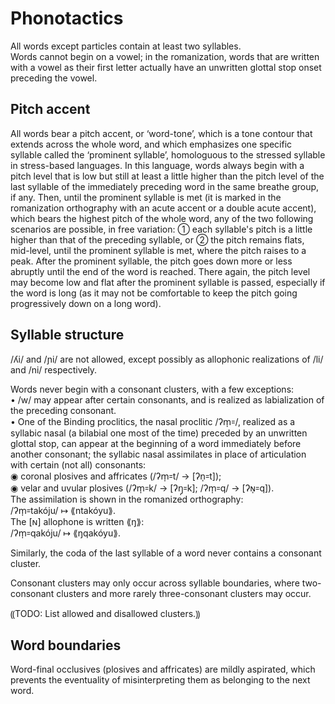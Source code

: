 # Phonotactics

All words except particles contain at least two syllables.  
Words cannot begin on a vowel; in the romanization, words that are written with a vowel as their first letter actually have an unwritten glottal stop onset preceding the vowel.  
  
  
## Pitch accent  
  
All words bear a pitch accent, or ‘word-tone’, which is a tone contour that extends across the whole word, and which emphasizes one specific syllable called the ‘prominent syllable’, homologuous to the stressed syllable in stress-based languages. In this language, words always begin with a pitch level that is low but still at least a little higher than the pitch level of the last syllable of the immediately preceding word in the same breathe group, if any. Then, until the prominent syllable is met (it is marked in the romanization orthography with an acute accent or a double acute accent), which bears the highest pitch of the whole word, any of the two following scenarios are possible, in free variation: ① each syllable's pitch is a little higher than that of the preceding syllable, or ② the pitch remains flats, mid-level, until the prominent syllable is met, where the pitch raises to a peak. After the prominent syllable, the pitch goes down more or less abruptly until the end of the word is reached. There again, the pitch level may become low and flat after the prominent syllable is passed, especially if the word is long (as it may not be comfortable to keep the pitch going progressively down on a long word).  
  
  
## Syllable structure  
  
/ʎi/ and /ɲi/ are not allowed, except possibly as allophonic realizations of /li/ and /ni/ respectively.  
  
Words never begin with a consonant clusters, with a few exceptions:  
• /w/ may appear after certain consonants, and is realized as labialization of the preceding consonant.  
• One of the Binding proclitics, the nasal proclitic /ʔm̩꞊/, realized as a syllabic nasal (a bilabial one most of the time) preceded by an unwritten glottal stop, can appear at the beginning of a word immediately before another consonant; the syllabic nasal assimilates in place of articulation with certain (not all) consonants:  
  ◉ coronal plosives and affricates (/ʔm̩꞊t/ → [ʔn̩꞊t]);  
  ◉ velar and uvular plosives (/ʔm̩꞊k/ → [ʔŋ̩꞊k]; /ʔm̩꞊q/ → [ʔɴ̩꞊q]).  
The assimilation is shown in the romanized orthography:  
  /ʔm̩꞊takóju/ ↦ ⟪ntakóyu⟫.  
The [ɴ] allophone is written ⟪ŋ⟫:  
  /ʔm̩꞊qakóju/ ↦  ⟪ŋqakóyu⟫.
  
Similarly, the coda of the last syllable of a word never contains a consonant cluster.  
  
Consonant clusters may only occur across syllable boundaries, where two-consonant clusters and more rarely three-consonant clusters may occur.  
  
⸨TODO: List allowed and disallowed clusters.⸩  


## Word boundaries  
  
Word-final occlusives (plosives and affricates) are mildly aspirated, which prevents the eventuality of misinterpreting them as belonging to the next word.


